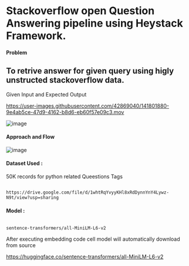 # Stackoverflow open Question Answering pipeline using Heystack Framework.



#### Problem 

## To retrive answer for given query using higly unstructed stackoverflow data.

Given Input and Expected Output

https://user-images.githubusercontent.com/42869040/141801880-9e4ab5ce-47d9-4162-b8d6-eb60f57e09c3.mov

![image](https://user-images.githubusercontent.com/42869040/141797414-b7be40cd-e9fe-49f7-a11e-249116afb48b.png)



#### Approach and Flow

![image](https://user-images.githubusercontent.com/42869040/141795512-f21e713b-ab9c-4131-a667-81e2011ce5bb.png)


#### Dataset Used :

50K records for python related Queestions Tags

``` 

https://drive.google.com/file/d/1whtRqYvyyKHl8xRdDynnYnY4Lywz-N9t/view?usp=sharing 

```

#### Model :

```

sentence-transformers/all-MiniLM-L6-v2

```
After executing embedding code cell model will automatically download from source 

https://huggingface.co/sentence-transformers/all-MiniLM-L6-v2




